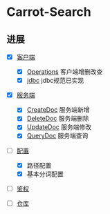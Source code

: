# Carrot-Search
## 进展

* [x] [客户端]()
    - [x] [Operations]() 客户端增删改查
    - [x] [jdbc]()  jdbc规范已实现

* [x] [服务端]()
  - [x] [CreateDoc]() 服务端新增
  - [x] [DeleteDoc]() 服务端删除  
  - [x] [UpdateDoc]() 服务端修改
  - [x] [QueryDoc]()  服务端查询
  
* [ ] [配置]()
  - [x] 路径配置
  - [x] 基本分词配置

* [ ] [鉴权]()

* [ ] [仓库]()


